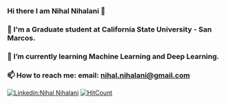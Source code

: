 ### Hi there I am Nihal Nihalani 👋
### 🔭 I'm a Graduate student at California State University - San Marcos.
### 🌱 I’m currently learning Machine Learning and Deep Learning.
### 📫 How to reach me: email: nihal.nihalani@gmail.com

[![Linkedin:Nihal Nihalani ](https://img.shields.io/badge/-nihalnihalani-blue?style=flat-square&logo=Linkedin&logoColor=white&link=https://www.linkedin.com/in/nihalnihalani/)](https://www.linkedin.com/in/nihalnihalani/)  [![HitCount](http://hits.dwyl.com/nihalnihalani/nihalnihalani.svg)](http://hits.dwyl.com/nihalnihalani/nihalnihalani)
<!--
**nihalnihalani/nihalnihalani** is a ✨ _special_ ✨ repository because its `README.md` (this file) appears on your GitHub profile.

Here are some ideas to get you started:

- 🔭 I’m currently working on ...
- 🌱 I’m currently learning ...
- 👯 I’m looking to collaborate on ...
- 🤔 I’m looking for help with ...
- 💬 Ask me about ...
- 📫 How to reach me: ...
- 😄 Pronouns: ...
- ⚡ Fun fact: ...
-->
